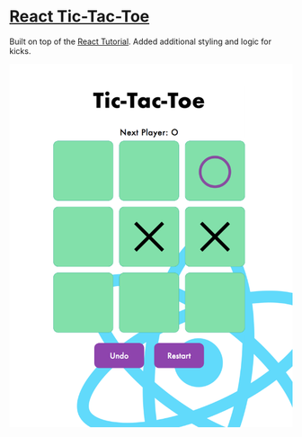 
# [React Tic-Tac-Toe](https://react-fun-tic-tac-toe.herokuapp.com/)

Built on top of the [React Tutorial](https://reactjs.org/tutorial/tutorial.html). Added additional styling and logic for kicks.

![Screenshot](screenshot.png)